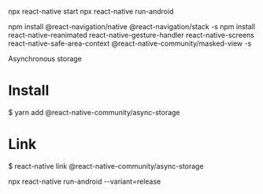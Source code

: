 <!-- Navigation installation -->
npx react-native start
npx react-native run-android

npm install @react-navigation/native @react-navigation/stack -s
npm install react-native-reanimated react-native-gesture-handler react-native-screens react-native-safe-area-context @react-native-community/masked-view -s


Asynchronous storage
# Install
$ yarn add @react-native-community/async-storage

# Link
$ react-native link @react-native-community/async-storage


npx react-native run-android --variant=release